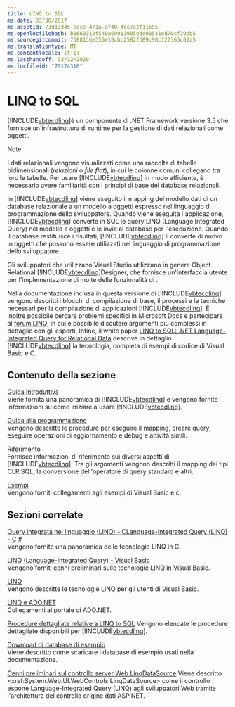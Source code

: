 ```yaml
---
title: LINQ to SQL
ms.date: 03/30/2017
ms.assetid: 73d13345-eece-471a-af40-4cc7a2f11655
ms.openlocfilehash: b0660312f540a69911905edd08541ed70cf39bb5
ms.sourcegitcommit: 7588136e355e10cbc2582f389c90c127363c02a5
ms.translationtype: MT
ms.contentlocale: it-IT
ms.lasthandoff: 03/12/2020
ms.locfileid: "79174316"
---
```

# <a name="linq-to-sql"></a>LINQ to SQL
[!INCLUDE[vbtecdlinq](../../../../../../includes/vbtecdlinq-md.md)]è un componente di .NET Framework versione 3.5 che fornisce un'infrastruttura di runtime per la gestione di dati relazionali come oggetti.  
  
> [!NOTE]
> I dati relazionali vengono visualizzati come una raccolta di tabelle bidimensionali (*relazioni* o *file flat*), in cui le colonne comuni collegano tra loro le tabelle. Per usare [!INCLUDE[vbtecdlinq](../../../../../../includes/vbtecdlinq-md.md)] in modo efficiente, è necessario avere familiarità con i principi di base dei database relazionali.  
  
 In [!INCLUDE[vbtecdlinq](../../../../../../includes/vbtecdlinq-md.md)] viene eseguito il mapping del modello dati di un database relazionale a un modello a oggetti espresso nel linguaggio di programmazione dello sviluppatore. Quando viene eseguita l'applicazione, [!INCLUDE[vbtecdlinq](../../../../../../includes/vbtecdlinq-md.md)] converte in SQL le query LINQ (Language Integrated Query) nel modello a oggetti e le invia al database per l'esecuzione. Quando il database restituisce i risultati, [!INCLUDE[vbtecdlinq](../../../../../../includes/vbtecdlinq-md.md)] li converte di nuovo in oggetti che possono essere utilizzati nel linguaggio di programmazione dello sviluppatore.  
  
 Gli sviluppatori che utilizzano Visual Studio utilizzano in genere Object Relational [!INCLUDE[vbtecdlinq](../../../../../../includes/vbtecdlinq-md.md)]Designer, che fornisce un'interfaccia utente per l'implementazione di molte delle funzionalità di .  
  
 Nella documentazione inclusa in questa versione di [!INCLUDE[vbtecdlinq](../../../../../../includes/vbtecdlinq-md.md)] vengono descritti i blocchi di compilazione di base, il processi e le tecniche necessari per la compilazione di applicazioni [!INCLUDE[vbtecdlinq](../../../../../../includes/vbtecdlinq-md.md)]. È inoltre possibile cercare problemi specifici in Microsoft Docs e partecipare al [forum LINQ](https://social.msdn.microsoft.com/forums/home?forum=linqtosql), in cui è possibile discutere argomenti più complessi in dettaglio con gli esperti. Infine, il white paper [LINQ to SQL: .NET Language-Integrated Query for Relational Data](https://docs.microsoft.com/previous-versions/dotnet/articles/bb425822(v=msdn.10)) descrive in dettaglio [!INCLUDE[vbtecdlinq](../../../../../../includes/vbtecdlinq-md.md)] la tecnologia, completa di esempi di codice di Visual Basic e C.  
  
## <a name="in-this-section"></a>Contenuto della sezione  
 [Guida introduttiva](getting-started.md)  
 Viene fornita una panoramica di [!INCLUDE[vbtecdlinq](../../../../../../includes/vbtecdlinq-md.md)] e vengono fornite informazioni su come iniziare a usare [!INCLUDE[vbtecdlinq](../../../../../../includes/vbtecdlinq-md.md)].  
  
 [Guida alla programmazione](programming-guide.md)  
 Vengono descritte le procedure per eseguire il mapping, creare query, eseguire operazioni di aggiornamento e debug e attività simili.  
  
 [Riferimento](reference.md)  
 Fornisce informazioni di riferimento sui diversi aspetti di [!INCLUDE[vbtecdlinq](../../../../../../includes/vbtecdlinq-md.md)]. Tra gli argomenti vengono descritti il mapping dei tipi CLR SQL, la conversione dell'operatore di query standard e altri.  
  
 [Esempi](samples.md)  
 Vengono forniti collegamenti agli esempi di Visual Basic e c.  
  
## <a name="related-sections"></a>Sezioni correlate  
 [Query integrata nel linguaggio (LINQ) - CLanguage-Integrated Query (LINQ) - C #](../../../../../csharp/programming-guide/concepts/linq/index.md)\
 Vengono fornite una panoramica delle tecnologie LINQ in C.

 [LINQ (Language-Integrated Query) - Visual Basic](../../../../../visual-basic/programming-guide/concepts/linq/index.md)  
 Vengono forniti cenni preliminari sulle tecnologie LINQ in Visual Basic.
  
 [LINQ](../../../../../visual-basic/programming-guide/language-features/linq/index.md)  
 Vengono descritte le tecnologie LINQ per gli utenti di Visual Basic.  
  
 [LINQ e ADO.NET](../../linq-and-ado-net.md)  
 Collegamenti al portale di ADO.NET.  
  
 [Procedure dettagliate relative a LINQ to SQL](https://docs.microsoft.com/previous-versions/visualstudio/visual-studio-2008/bb386295(v=vs.90))  
 Vengono elencate le procedure dettagliate disponibili per [!INCLUDE[vbtecdlinq](../../../../../../includes/vbtecdlinq-md.md)].  
  
 [Download di database di esempio](downloading-sample-databases.md)  
 Viene descritto come scaricare i database di esempio usati nella documentazione.  
  
 [Cenni preliminari sul controllo server Web LinqDataSource](https://docs.microsoft.com/previous-versions/aspnet/bb547113(v=vs.100))  
 Viene descritto <xref:System.Web.UI.WebControls.LinqDataSource> come il controllo espone Language-Integrated Query (LINQ) agli sviluppatori Web tramite l'architettura del controllo origine dati ASP.NET.
